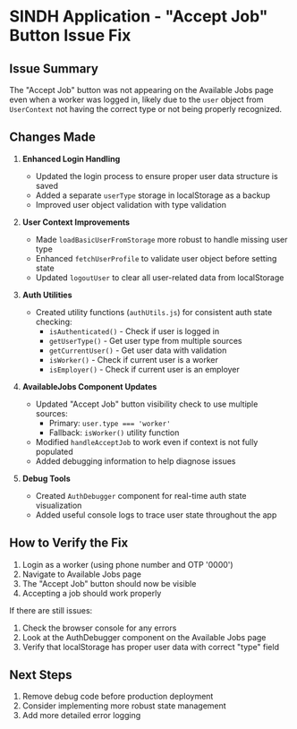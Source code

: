 # SINDH Application - "Accept Job" Button Issue Fix

## Issue Summary
The "Accept Job" button was not appearing on the Available Jobs page even when a worker was logged in, likely due to the `user` object from `UserContext` not having the correct type or not being properly recognized.

## Changes Made

1. **Enhanced Login Handling**
   - Updated the login process to ensure proper user data structure is saved
   - Added a separate `userType` storage in localStorage as a backup
   - Improved user object validation with type validation

2. **User Context Improvements**
   - Made `loadBasicUserFromStorage` more robust to handle missing user type
   - Enhanced `fetchUserProfile` to validate user object before setting state
   - Updated `logoutUser` to clear all user-related data from localStorage

3. **Auth Utilities**
   - Created utility functions (`authUtils.js`) for consistent auth state checking:
     - `isAuthenticated()` - Check if user is logged in
     - `getUserType()` - Get user type from multiple sources
     - `getCurrentUser()` - Get user data with validation
     - `isWorker()` - Check if current user is a worker
     - `isEmployer()` - Check if current user is an employer

4. **AvailableJobs Component Updates**
   - Updated "Accept Job" button visibility check to use multiple sources:
     - Primary: `user.type === 'worker'`
     - Fallback: `isWorker()` utility function
   - Modified `handleAcceptJob` to work even if context is not fully populated
   - Added debugging information to help diagnose issues

5. **Debug Tools**
   - Created `AuthDebugger` component for real-time auth state visualization
   - Added useful console logs to trace user state throughout the app

## How to Verify the Fix
1. Login as a worker (using phone number and OTP '0000')
2. Navigate to Available Jobs page
3. The "Accept Job" button should now be visible
4. Accepting a job should work properly

If there are still issues:
1. Check the browser console for any errors
2. Look at the AuthDebugger component on the Available Jobs page
3. Verify that localStorage has proper user data with correct "type" field

## Next Steps
1. Remove debug code before production deployment
2. Consider implementing more robust state management
3. Add more detailed error logging
